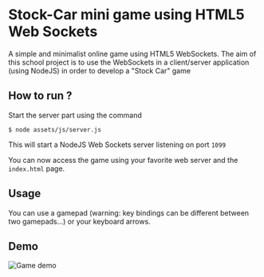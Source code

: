 # Stock-Car mini game using HTML5 Web Sockets

A simple and minimalist online game using HTML5 WebSockets. 
The aim of this school project is to use the WebSockets in a client/server application (using NodeJS) in order to develop a "Stock Car" game

## How to run ?
Start the server part using the command 
```
$ node assets/js/server.js
```
This will start a NodeJS Web Sockets server listening on port ```1099```

You can now access the game using your favorite web server and the ```index.html``` page.

## Usage

You can use a gamepad (warning: key bindings can be different between two gamepads...) or your keyboard arrows.


## Demo

![Game demo](./demo.png)
